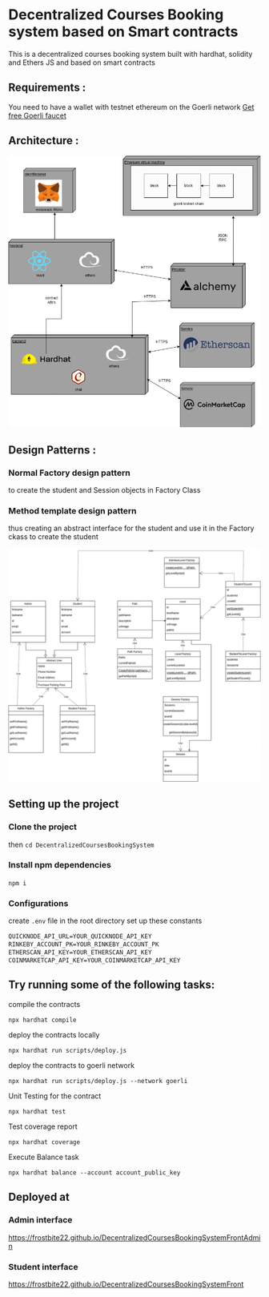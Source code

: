 # Decentralized Courses Booking system based on Smart contracts

This is a decentralized courses booking system built with hardhat, solidity and Ethers JS and based on smart contracts

## Requirements :
You need to have a wallet with testnet ethereum on the Goerli network
[Get free Goerli faucet](https://goerlifaucet.com/)

## Architecture : 
![alt text](https://github.com/Frostbite22/DecentralizedCoursesBookingSystem/blob/main/architecture.png?raw=true)


## Design Patterns :
### Normal Factory design pattern 
to create the student and Session objects in Factory Class
### Method template design pattern
thus creating an abstract interface for the student and use it in the Factory ckass to create the student 

![alt text](https://github.com/Frostbite22/DecentralizedCoursesBookingSystem/blob/main/course_system_white.png?raw=true)


## Setting up the project 
### Clone the project 
then ``` cd DecentralizedCoursesBookingSystem ```
### Install npm dependencies 
``` npm i ```
### Configurations 
create ```.env``` file in the root directory 
set up these constants
```
QUICKNODE_API_URL=YOUR_QUICKNODE_API_KEY
RINKEBY_ACCOUNT_PK=YOUR_RINKEBY_ACCOUNT_PK
ETHERSCAN_API_KEY=YOUR_ETHERSCAN_API_KEY
COINMARKETCAP_API_KEY=YOUR_COINMARKETCAP_API_KEY
```
## Try running some of the following tasks:

compile the contracts 

```
npx hardhat compile 
```

deploy the contracts locally 
```
npx hardhat run scripts/deploy.js
```

deploy the contracts to goerli network 
```
npx hardhat run scripts/deploy.js --network goerli
```

Unit Testing for the contract 
```
npx hardhat test 
```

Test coverage report  
```
npx hardhat coverage 
```

Execute Balance task  
```
npx hardhat balance --account account_public_key 
```

## Deployed at 

### Admin interface
https://frostbite22.github.io/DecentralizedCoursesBookingSystemFrontAdmin

### Student interface
https://frostbite22.github.io/DecentralizedCoursesBookingSystemFront